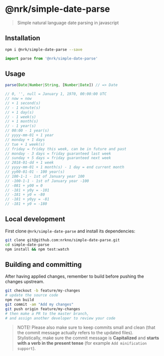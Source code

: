 # @nrk/simple-date-parse

> Simple natural language date parsing in javascript

## Installation

```bash
npm i @nrk/simple-date-parse --save
```
```js
import parse from '@nrk/simple-date-parse'
```

## Usage
```js
parse(Date|Number|String, [Number|Date]) // => Date

// 0, '', null = January 1, 1970, 00:00:00 UTC
// now = now
// + 1 second(s)
// - 1 minute(s)
// + 1 day(s)
// - 1 week(s)
// + 1 month(s)
// - 1 year(s)
// 00:00 - 1 year(s)
// yyyy-mm-01 + 1 year
// monday + 1 days
// tue + 1 week(s)
// friday = friday this week, can be in future and past
// monday - 3 days = friday guaranteed last week
// sunday + 5 days = friday guaranteed next week
// 2018-01-dd + 1 week
// yyyy-mm-01 + 1 month(s) - 1 day = end current month
// yy00-01-01 - 100 year(s)
// 100-1-1 - 1st of January year 100
// -100-1-1 - 1st of January year -100
// -081 + y00 = 0
// -181 + y0y = -101
// -181 + y0 = -80
// -181 + y0yy = -81
// -181 + y0 = -180
```


## Local development
First clone `@nrk/simple-date-parse` and install its dependencies:

```bash
git clone git@github.com:nrkno/simple-date-parse.git
cd simple-date-parse
npm install && npm test:watch
```

## Building and committing
After having applied changes, remember to build before pushing the changes upstream.

```bash
git checkout -b feature/my-changes
# update the source code
npm run build
git commit -am "Add my changes"
git push origin feature/my-changes
# then make a PR to the master branch,
# and assign another developer to review your code
```

> NOTE! Please also make sure to keep commits small and clean (that the commit message actually refers to the updated files).  
> Stylistically, make sure the commit message is **Capitalized** and **starts with a verb in the present tense** (for example `Add minification support`).
